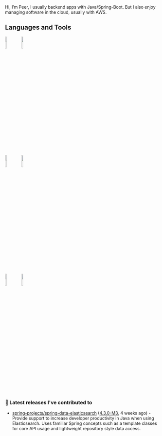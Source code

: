 Hi, I’m Peer, I usually backend apps with Java/Spring-Boot. But I also enjoy managing software in the cloud, usually with AWS.

## Languages and Tools

<p>

  <code><img width="10%" src="https://www.vectorlogo.zone/logos/springio/springio-ar21.svg"></code>
  <code><img width="10%" src="https://www.vectorlogo.zone/logos/elastic/elastic-ar21.svg"></code>
  <br />
  <code><img width="10%" src="https://www.vectorlogo.zone/logos/amazon_aws/amazon_aws-ar21.svg"></code>
  <code><img width="10%" src="https://www.vectorlogo.zone/logos/terraformio/terraformio-ar21.svg"></code>
  <br />
  <code><img width="10%" src="https://www.vectorlogo.zone/logos/kubernetes/kubernetes-ar21.svg"></code>
  <code><img width="10%" src="https://www.vectorlogo.zone/logos/docker/docker-ar21.svg"></code>
  <br />
 
</p>

### 🔭 Latest releases I've contributed to

- [spring-projects/spring-data-elasticsearch](https://github.com/spring-projects/spring-data-elasticsearch) ([4.3.0-M3](https://github.com/spring-projects/spring-data-elasticsearch/releases/tag/4.3.0-M3), 4 weeks ago) - Provide support to increase developer productivity in Java when using Elasticsearch. Uses familiar Spring concepts such as a template classes for core API usage and lightweight repository style data access.

